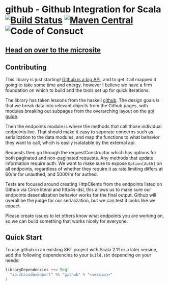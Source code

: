 # github - Github Integration for Scala [![Build Status](https://travis-ci.com/ChristopherDavenport/github.svg?branch=master)](https://travis-ci.com/ChristopherDavenport/github) [![Maven Central](https://maven-badges.herokuapp.com/maven-central/io.chrisdavenport/github_2.12/badge.svg)](https://maven-badges.herokuapp.com/maven-central/io.chrisdavenport/github_2.12) ![Code of Consuct](https://img.shields.io/badge/Code%20of%20Conduct-Scala-blue.svg)

## [Head on over to the microsite](https://ChristopherDavenport.github.io/github)

## Contributing

This library is just starting! [Github is a big API](https://developer.github.com/v3/), and to get it all mapped it going to take some time and energy,
however I believe we have a firm foundation on which to build and the tools set up for quick iterations.

The library has taken lessons from the haskell [github](http://hackage.haskell.org/package/github-0.21).
The design goals is that we break data into relevant objects from the Github pages, with modules breaking out subpages from the overarching layout on the [api guide](https://developer.github.com/v3/).

Then the endpoints module is where the methods that call those individual endpoints live.
That should make it easy to seperate concerns such as serialization to the data modules, and map the
functions to what behavior they want to call, which is easily isolatable by the external api.

Requests then go through the requestConstructor which has options for both paginated and non-paginated requests.
Any methods that update information require auth. We want to make sure to expose `Option[Auth]` on all endpoints,
regardless of whether they require it as rate limiting differs at 60/hr for unauthed, and 5000/hr for authed.

Tests are focused around creating HttpClients from the endpoints listed on Github via Circe literal and http4s-dsl,
this allows us to make sure our endpoints deserialization behavior works for the final output.
Github will overall be the judge for our serialization, but we can test it looks like we expect.

Please create issues to let others know what endpoints you are working on,
so we can build something that works nicely for everyone.

## Quick Start

To use github in an existing SBT project with Scala 2.11 or a later version, add the following dependencies to your
`build.sbt` depending on your needs:

```scala
libraryDependencies ++= Seq(
  "io.chrisdavenport" %% "github" % "<version>"
)
```
